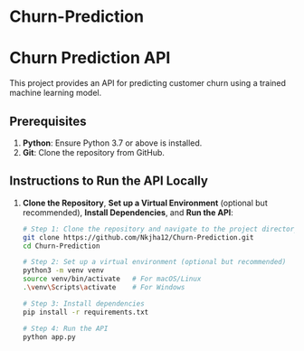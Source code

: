 # Churn-Prediction
# Churn Prediction API

This project provides an API for predicting customer churn using a trained machine learning model.

## Prerequisites

1. **Python**: Ensure Python 3.7 or above is installed.
2. **Git**: Clone the repository from GitHub.

## Instructions to Run the API Locally

1. **Clone the Repository**, **Set up a Virtual Environment** (optional but recommended), **Install Dependencies**, and **Run the API**:

   ```bash
   # Step 1: Clone the repository and navigate to the project directory
   git clone https://github.com/Nkjha12/Churn-Prediction.git
   cd Churn-Prediction

   # Step 2: Set up a virtual environment (optional but recommended)
   python3 -m venv venv
   source venv/bin/activate   # For macOS/Linux
   .\venv\Scripts\activate    # For Windows

   # Step 3: Install dependencies
   pip install -r requirements.txt

   # Step 4: Run the API
   python app.py
